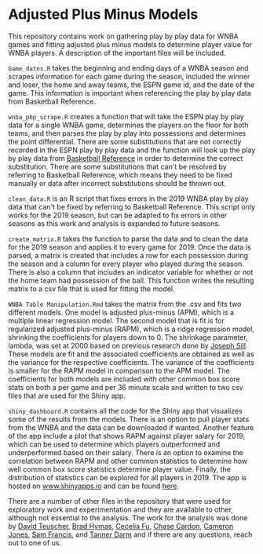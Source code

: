 # Adjusted Plus Minus Models

This repository contains work on gathering play by play data for WNBA games and fitting adjusted plus minus models to determine player value for WNBA players. A description of the important files will be included. 

`Game_dates.R` takes the beginning and ending days of a WNBA season and scrapes information for each game during the season, included the winner and loser, the home and away teams, the ESPN game id, and the date of the game. This information is important when referencing the play by play data from Basketball Reference. 

`wnba_pbp_scrape.R` creates a function that will take the ESPN play by play data for a single WNBA game, determines the players on the floor for both teams, and then parses the play by play into possessions and determines the point differential. There are some substitutions that are not correctly recorded in the ESPN play by play data and the function will look up the play by play data from [Basketball Reference](https://www.basketball-reference.com/) in order to determine the correct substitution. There are some substitutions that can't be resolved by referring to Basketball Reference, which means they need to be fixed manually or data after incorrect substitutions should be thrown out. 

`clean_data.R` is an R script that fixes errors in the 2019 WNBA play by play data that can't be fixed by referring to Basketball Reference. This script only works for the 2019 season, but can be adapted to fix errors in other seasons as this work and analysis is expanded to future seasons. 

`create_matrix.R` takes the function to parse the data and to clean the data for the 2019 season and applies it to every game for 2019. Once the data is parsed, a matrix is created that includes a row for each possession during the season and a column for every player who played during the season. There is also a column that includes an indicator variable for whether or not the home team had possession of the ball. This function writes the resulting matrix to a csv file that is used for fitting the model. 

`WNBA Table Manipulation.Rmd` takes the matrix from the .csv and fits two different models. One model is adjusted plus-minus (APM), which is a multiple linear regression model. The second model that is fit is for regularized adjusted plus-minus (RAPM), which is a ridge regression model, shrinking the coefficients for players down to 0. The shrinkage parameter, lambda, was set at 2000 based on previous research done by [Joseph Sill](https://supermariogiacomazzo.github.io/STOR538_WEBSITE/Articles/Basketball/Basketball_Sill.pdf). These models are fit and the associated coefficients are obtained as well as the variance for the respective coefficients. The variance of the coefficients is smaller for the RAPM model in comparison to the APM model. The coefficients for both models are included with other common box score stats on both a per game and per 36 minute scale and written to two csv files that are used for the Shiny app. 

`shiny_dashboard.R` contains all the code for the Shiny app that visualizes some of the results from the models. There is an option to pull player stats from the WNBA and the data can be downloaded if wanted. Another feature of the app include a plot that shows RAPM against player salary for 2019, which can be used to determine which players outperformed and underperformed based on their salary. There is an option to examine the correlation between RAPM and other common statistics to determine how well common box score statistics determine player value. Finally, the distribution of statistics can be explored for all players in 2019. The app is hosted on www.shinyapps.io and can be found [here](https://david-teuscher.shinyapps.io/AdjustedPlusMinus/). 

There are a number of other files in the repository that were used for exploratory work and experimentation and they are available to other, although not essential to the analysis. The work for the analysis was done by [David Teuscher](https://github.com/dteuscher1), [Brad Hymas](https://github.com/bradhy97), [Cecelia Fu](https://github.com/Cecelia777), [Chase Cardon](https://github.com/chasecardon), [Cameron Jones](https://github.com/gwrbreaker), [Sam Francis](https://github.com/samfrancis1), and [Tanner Darm](https://github.com/tannerdarm64) and if there are any questions, reach out to one of us. 
